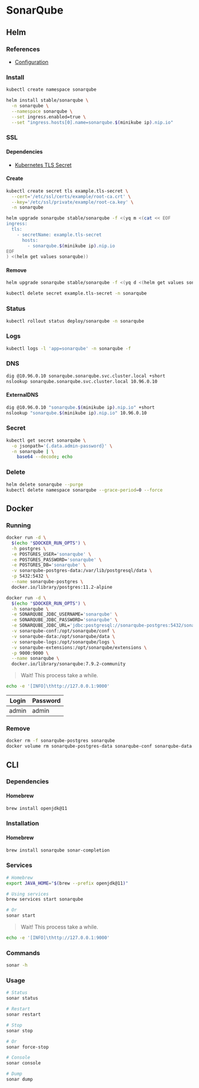 # SonarQube

<!--
https://plugins.miniorange.com/saml-single-sign-on-sso-sonarqube-using-simplesaml
https://github.com/BlockByBlock/jenkins-docker-with-goss/blob/master/doc/sonarqube.md
-->

## Helm

### References

- [Configuration](https://github.com/helm/charts/tree/master/stable/sonarqube#configuration)

### Install

```sh
kubectl create namespace sonarqube
```

```sh
helm install stable/sonarqube \
  -n sonarqube \
  --namespace sonarqube \
  --set ingress.enabled=true \
  --set "ingress.hosts[0].name=sonarqube.$(minikube ip).nip.io"
```

### SSL

#### Dependencies

- [Kubernetes TLS Secret](/k8s-tls-secret.md)

#### Create

```sh
kubectl create secret tls example.tls-secret \
  --cert='/etc/ssl/certs/example/root-ca.crt' \
  --key='/etc/ssl/private/example/root-ca.key' \
  -n sonarqube
```

```sh
helm upgrade sonarqube stable/sonarqube -f <(yq m <(cat << EOF
ingress:
  tls:
    - secretName: example.tls-secret
      hosts:
        - sonarqube.$(minikube ip).nip.io
EOF
) <(helm get values sonarqube))
```

#### Remove

```sh
helm upgrade sonarqube stable/sonarqube -f <(yq d <(helm get values sonarqube) ingress.tls)

kubectl delete secret example.tls-secret -n sonarqube
```

### Status

```sh
kubectl rollout status deploy/sonarqube -n sonarqube
```

### Logs

```sh
kubectl logs -l 'app=sonarqube' -n sonarqube -f
```

### DNS

```sh
dig @10.96.0.10 sonarqube.sonarqube.svc.cluster.local +short
nslookup sonarqube.sonarqube.svc.cluster.local 10.96.0.10
```

#### ExternalDNS

```sh
dig @10.96.0.10 "sonarqube.$(minikube ip).nip.io" +short
nslookup "sonarqube.$(minikube ip).nip.io" 10.96.0.10
```

### Secret

```sh
kubectl get secret sonarqube \
  -o jsonpath='{.data.admin-password}' \
  -n sonarqube | \
    base64 --decode; echo
```

### Delete

```sh
helm delete sonarqube --purge
kubectl delete namespace sonarqube --grace-period=0 --force
```

## Docker

### Running

```sh
docker run -d \
  $(echo "$DOCKER_RUN_OPTS") \
  -h postgres \
  -e POSTGRES_USER='sonarqube' \
  -e POSTGRES_PASSWORD='sonarqube' \
  -e POSTGRES_DB='sonarqube' \
  -v sonarqube-postgres-data:/var/lib/postgresql/data \
  -p 5432:5432 \
  --name sonarqube-postgres \
  docker.io/library/postgres:11.2-alpine
```

```sh
docker run -d \
  $(echo "$DOCKER_RUN_OPTS") \
  -h sonarqube \
  -e SONARQUBE_JDBC_USERNAME='sonarqube' \
  -e SONARQUBE_JDBC_PASSWORD='sonarqube' \
  -e SONARQUBE_JDBC_URL='jdbc:postgresql://sonarqube-postgres:5432/sonarqube' \
  -v sonarqube-conf:/opt/sonarqube/conf \
  -v sonarqube-data:/opt/sonarqube/data \
  -v sonarqube-logs:/opt/sonarqube/logs \
  -v sonarqube-extensions:/opt/sonarqube/extensions \
  -p 9000:9000 \
  --name sonarqube \
  docker.io/library/sonarqube:7.9.2-community
```

> Wait! This process take a while.

```sh
echo -e '[INFO]\thttp://127.0.0.1:9000'
```

| Login | Password |
| --- | --- |
| admin | admin |

### Remove

```sh
docker rm -f sonarqube-postgres sonarqube
docker volume rm sonarqube-postgres-data sonarqube-conf sonarqube-data sonarqube-logs sonarqube-extensions
```

## CLI

### Dependencies

#### Homebrew

```sh
brew install openjdk@11
```

### Installation

#### Homebrew

```sh
brew install sonarqube sonar-completion
```

### Services

```sh
# Homebrew
export JAVA_HOME="$(brew --prefix openjdk@11)"

# Using services
brew services start sonarqube

# Or
sonar start
```

> Wait! This process take a while.

```sh
echo -e '[INFO]\thttp://127.0.0.1:9000'
```

### Commands

```sh
sonar -h
```

### Usage

```sh
# Status
sonar status

# Restart
sonar restart

# Stop
sonar stop

# Or
sonar force-stop
```

```sh
# Console
sonar console

# Dump
sonar dump
```
